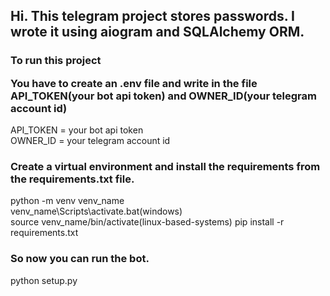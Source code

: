 <h2>Hi. This telegram project stores passwords. I wrote it using aiogram and SQLAlchemy ORM.</h2>
<h3>
To run this project<br>

You have to create an .env file and write in the file API_TOKEN(your bot api token) and OWNER_ID(your telegram account id)
</h3>
API_TOKEN = your bot api token
<br>
OWNER_ID = your telegram account id
<h3>Create a virtual environment and install the requirements from the requirements.txt file.</h3>
python -m venv venv_name
<br>
venv_name\Scripts\activate.bat(windows)
<br>
source venv_name/bin/activate(linux-based-systems)
pip install -r requirements.txt
<h3>So now you can run the bot.</h3>
python setup.py
